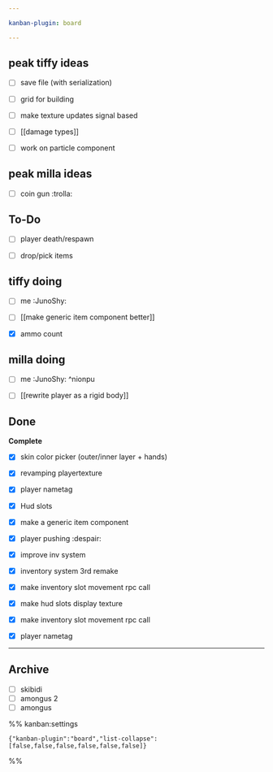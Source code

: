 ```yaml
---

kanban-plugin: board

---
```


## peak tiffy ideas

- [ ] save file (with serialization)
- [ ] grid for building
- [ ] make texture updates signal based
- [ ] [[damage types]]
- [ ] work on particle component


## peak milla ideas

- [ ] coin gun :trolla:


## To-Do

- [ ] player death/respawn
- [ ] drop/pick items


## tiffy doing

- [ ] me :JunoShy:
- [ ] [[make generic item component better]]
- [x] ammo count


## milla doing

- [ ] me :JunoShy: ^nionpu
- [ ] [[rewrite player as a rigid body]]


## Done

**Complete**
- [x] skin color picker (outer/inner layer + hands)
- [x] revamping playertexture
- [x] player nametag
- [x] Hud slots
- [x] make a generic item component
- [x] player pushing :despair:
- [x] improve inv system
- [x] inventory system 3rd remake
- [x] make inventory slot movement rpc call
- [x] make hud slots display texture
- [x] make inventory slot movement rpc call
- [x] player nametag


***

## Archive

- [ ] skibidi
- [ ] amongus 2
- [ ] amongus

%% kanban:settings
```
{"kanban-plugin":"board","list-collapse":[false,false,false,false,false,false]}
```
%%